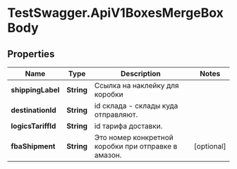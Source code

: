 # TestSwagger.ApiV1BoxesMergeBoxBody

## Properties

Name | Type | Description | Notes
------------ | ------------- | ------------- | -------------
**shippingLabel** | **String** | Ссылка на наклейку для коробки | 
**destinationId** | **String** | id склада - склады куда отправляют. | 
**logicsTariffId** | **String** | id тарифа доставки. | 
**fbaShipment** | **String** | Это номер конкретной коробки при отправке в амазон. | [optional] 



